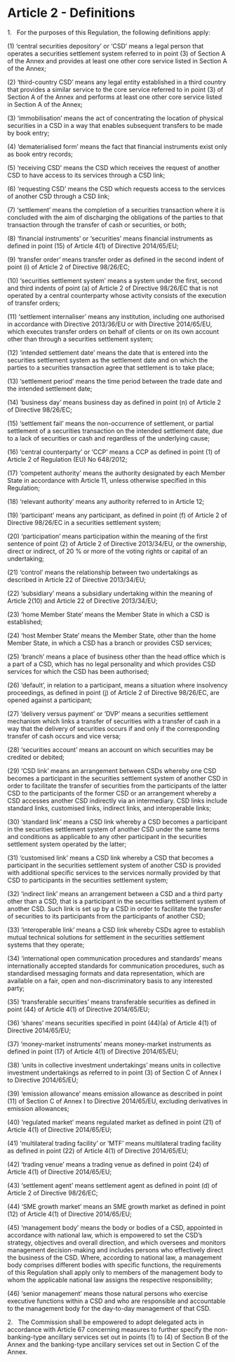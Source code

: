 # Article 2 - Definitions


1.   For the purposes of this Regulation, the following definitions apply:

(1) ‘central securities depository’ or ‘CSD’ means a legal person that operates a securities settlement system referred to in point (3) of Section A of the Annex and provides at least one other core service listed in Section A of the Annex;

(2) ‘third-country CSD’ means any legal entity established in a third country that provides a similar service to the core service referred to in point (3) of Section A of the Annex and performs at least one other core service listed in Section A of the Annex;

(3) ‘immobilisation’ means the act of concentrating the location of physical securities in a CSD in a way that enables subsequent transfers to be made by book entry;

(4) ‘dematerialised form’ means the fact that financial instruments exist only as book entry records;

(5) ‘receiving CSD’ means the CSD which receives the request of another CSD to have access to its services through a CSD link;

(6) ‘requesting CSD’ means the CSD which requests access to the services of another CSD through a CSD link;

(7) ‘settlement’ means the completion of a securities transaction where it is concluded with the aim of discharging the obligations of the parties to that transaction through the transfer of cash or securities, or both;

(8) ‘financial instruments’ or ‘securities’ means financial instruments as defined in point (15) of Article 4(1) of Directive 2014/65/EU;

(9) ‘transfer order’ means transfer order as defined in the second indent of point (i) of Article 2 of Directive 98/26/EC;

(10) ‘securities settlement system’ means a system under the first, second and third indents of point (a) of Article 2 of Directive 98/26/EC that is not operated by a central counterparty whose activity consists of the execution of transfer orders;

(11) ‘settlement internaliser’ means any institution, including one authorised in accordance with Directive 2013/36/EU or with Directive 2014/65/EU, which executes transfer orders on behalf of clients or on its own account other than through a securities settlement system;

(12) ‘intended settlement date’ means the date that is entered into the securities settlement system as the settlement date and on which the parties to a securities transaction agree that settlement is to take place;

(13) ‘settlement period’ means the time period between the trade date and the intended settlement date;

(14) ‘business day’ means business day as defined in point (n) of Article 2 of Directive 98/26/EC;

(15) ‘settlement fail’ means the non-occurrence of settlement, or partial settlement of a securities transaction on the intended settlement date, due to a lack of securities or cash and regardless of the underlying cause;

(16) ‘central counterparty’ or ‘CCP’ means a CCP as defined in point (1) of Article 2 of Regulation (EU) No 648/2012;

(17) ‘competent authority’ means the authority designated by each Member State in accordance with Article 11, unless otherwise specified in this Regulation;

(18) ‘relevant authority’ means any authority referred to in Article 12;

(19) ‘participant’ means any participant, as defined in point (f) of Article 2 of Directive 98/26/EC in a securities settlement system;

(20) ‘participation’ means participation within the meaning of the first sentence of point (2) of Article 2 of Directive 2013/34/EU, or the ownership, direct or indirect, of 20 % or more of the voting rights or capital of an undertaking;

(21) ‘control’ means the relationship between two undertakings as described in Article 22 of Directive 2013/34/EU;

(22) ‘subsidiary’ means a subsidiary undertaking within the meaning of Article 2(10) and Article 22 of Directive 2013/34/EU;

(23) ‘home Member State’ means the Member State in which a CSD is established;

(24) ‘host Member State’ means the Member State, other than the home Member State, in which a CSD has a branch or provides CSD services;

(25) ‘branch’ means a place of business other than the head office which is a part of a CSD, which has no legal personality and which provides CSD services for which the CSD has been authorised;

(26) ‘default’, in relation to a participant, means a situation where insolvency proceedings, as defined in point (j) of Article 2 of Directive 98/26/EC, are opened against a participant;

(27) ‘delivery versus payment’ or ‘DVP’ means a securities settlement mechanism which links a transfer of securities with a transfer of cash in a way that the delivery of securities occurs if and only if the corresponding transfer of cash occurs and vice versa;

(28) ‘securities account’ means an account on which securities may be credited or debited;

(29) ‘CSD link’ means an arrangement between CSDs whereby one CSD becomes a participant in the securities settlement system of another CSD in order to facilitate the transfer of securities from the participants of the latter CSD to the participants of the former CSD or an arrangement whereby a CSD accesses another CSD indirectly via an intermediary. CSD links include standard links, customised links, indirect links, and interoperable links;

(30) ‘standard link’ means a CSD link whereby a CSD becomes a participant in the securities settlement system of another CSD under the same terms and conditions as applicable to any other participant in the securities settlement system operated by the latter;

(31) ‘customised link’ means a CSD link whereby a CSD that becomes a participant in the securities settlement system of another CSD is provided with additional specific services to the services normally provided by that CSD to participants in the securities settlement system;

(32) ‘indirect link’ means an arrangement between a CSD and a third party other than a CSD, that is a participant in the securities settlement system of another CSD. Such link is set up by a CSD in order to facilitate the transfer of securities to its participants from the participants of another CSD;

(33) ‘interoperable link’ means a CSD link whereby CSDs agree to establish mutual technical solutions for settlement in the securities settlement systems that they operate;

(34) ‘international open communication procedures and standards’ means internationally accepted standards for communication procedures, such as standardised messaging formats and data representation, which are available on a fair, open and non-discriminatory basis to any interested party;

(35) ‘transferable securities’ means transferable securities as defined in point (44) of Article 4(1) of Directive 2014/65/EU;

(36) ‘shares’ means securities specified in point (44)(a) of Article 4(1) of Directive 2014/65/EU;

(37) ‘money-market instruments’ means money-market instruments as defined in point (17) of Article 4(1) of Directive 2014/65/EU;

(38) ‘units in collective investment undertakings’ means units in collective investment undertakings as referred to in point (3) of Section C of Annex I to Directive 2014/65/EU;

(39) ‘emission allowance’ means emission allowance as described in point (11) of Section C of Annex I to Directive 2014/65/EU, excluding derivatives in emission allowances;

(40) ‘regulated market’ means regulated market as defined in point (21) of Article 4(1) of Directive 2014/65/EU;

(41) ‘multilateral trading facility’ or ‘MTF’ means multilateral trading facility as defined in point (22) of Article 4(1) of Directive 2014/65/EU;

(42) ‘trading venue’ means a trading venue as defined in point (24) of Article 4(1) of Directive 2014/65/EU;

(43) ‘settlement agent’ means settlement agent as defined in point (d) of Article 2 of Directive 98/26/EC;

(44) ‘SME growth market’ means an SME growth market as defined in point (12) of Article 4(1) of Directive 2014/65/EU;

(45) ‘management body’ means the body or bodies of a CSD, appointed in accordance with national law, which is empowered to set the CSD’s strategy, objectives and overall direction, and which oversees and monitors management decision-making and includes persons who effectively direct the business of the CSD. Where, according to national law, a management body comprises different bodies with specific functions, the requirements of this Regulation shall apply only to members of the management body to whom the applicable national law assigns the respective responsibility;

(46) ‘senior management’ means those natural persons who exercise executive functions within a CSD and who are responsible and accountable to the management body for the day-to-day management of that CSD.

2.   The Commission shall be empowered to adopt delegated acts in accordance with Article 67 concerning measures to further specify the non-banking-type ancillary services set out in points (1) to (4) of Section B of the Annex and the banking-type ancillary services set out in Section C of the Annex.
